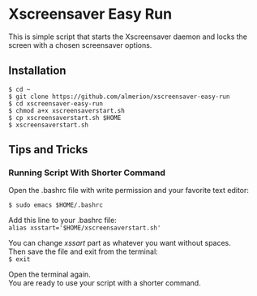 # Xscreensaver Easy Run

This is simple script that starts the Xscreensaver daemon and locks the screen with a chosen screensaver options.

## Installation

```
$ cd ~
$ git clone https://github.com/almerion/xscreensaver-easy-run
$ cd xscreensaver-easy-run
$ chmod a+x xscreensaverstart.sh
$ cp xscreensaverstart.sh $HOME
$ xscreensaverstart.sh
```
## Tips and Tricks

### Running Script With Shorter Command

Open the .bashrc file with write permission and your favorite text editor:

`$ sudo emacs $HOME/.bashrc`

Add this line to your .bashrc file: <br />
`alias xsstart='$HOME/xscreensaverstart.sh'`

You can change *xssart* part as whatever you want without spaces. <br />
Then save the file and exit from the terminal: <br />
`$ exit`

Open the terminal again. <br />
You are ready to use your script with a shorter command.
